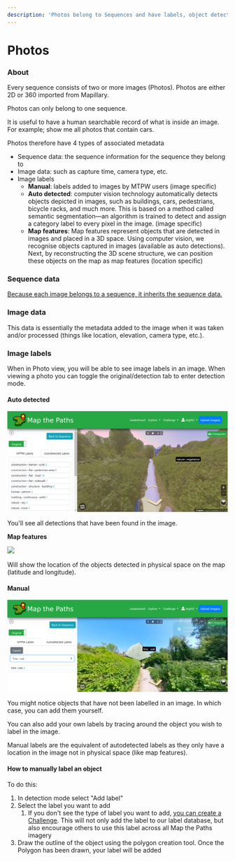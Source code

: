 ```yaml
---
description: 'Photos belong to Sequences and have labels, object detections and view points.'
---
```


# Photos

### About

Every sequence consists of two or more images \(Photos\). Photos are either 2D or 360 imported from Mapillary.

Photos can only belong to one sequence.

It is useful to have a human searchable record of what is inside an image. For example; show me all photos that contain cars.

Photos therefore have 4 types of associated metadata

* Sequence data: the sequence information for the sequence they belong to
* Image data: such as capture time, camera type, etc.
* Image labels
  * **Manual**: labels added to images by MTPW users \(image specific\)
  * **Auto detected**: computer vision technology automatically detects objects depicted in images, such as buildings, cars, pedestrians, bicycle racks, and much more. This is based on a method called semantic segmentation—an algorithm is trained to detect and assign a category label to every pixel in the image. \(image specific\)
  * **Map features**: Map features represent objects that are detected in images and placed in a 3D space. Using computer vision, we recognise objects captured in images \(available as auto detections\). Next, by reconstructing the 3D scene structure, we can position these objects on the map as map features \(location specific\)

### Sequence data

[Because each image belongs to a sequence, it inherits the sequence data.](create.md)

### Image data

This data is essentially the metadata added to the image when it was taken and/or processed \(things like location, elevation, camera type, etc.\).

### Image labels

When in Photo view, you will be able to see image labels in an image. When viewing a photo you can toggle the original/detection tab to enter detection mode.

#### Auto detected

![](../../../.gitbook/assets/89c7003b-ac28-4791-ab88-5b20923b2222.png)

You'll see all detections that have been found in the image.

**Map features**

![](../../../.gitbook/assets/b3198e7f-e0e7-40d4-b0ac-e35d7850cdb2.png)

Will show the location of the objects detected in physical space on the map \(latitude and longitude\).

#### Manual

![](../../../.gitbook/assets/download-2-%20%281%29.png)

You might notice objects that have not been labelled in an image. In which case, you can add them yourself.

You can also add your own labels by tracing around the object you wish to label in the image.

Manual labels are the equivalent of autodetected labels as they only have a location in the image not in physical space \(like map features\).

#### How to manually label an object

To do this:

1. In detection mode select "Add label"
2. Select the label you want to add
   1. If you don't see the type of label you want to add, [you can create a Challenge](../challenges.md). This will not only add the label to our label database, but also encourage others to use this label across all Map the Paths imagery
3. Draw the outline of the object using the polygon creation tool. Once the Polygon has been drawn, your label will be added





